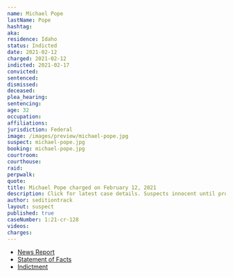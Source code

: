 ```yaml
---
name: Michael Pope
lastName: Pope
hashtag:
aka:
residence: Idaho
status: Indicted
date: 2021-02-12
charged: 2021-02-12
indicted: 2021-02-17
convicted: 
sentenced: 
dismissed: 
deceased:
plea_hearing:
sentencing:
age: 32
occupation:
affiliations:
jurisdiction: Federal
image: /images/preview/michael-pope.jpg
suspect: michael-pope.jpg
booking: michael-pope.jpg
courtroom:
courthouse:
raid:
perpwalk:
quote:
title: Michael Pope charged on February 12, 2021
description: Click for latest case details. Suspects innocent until proven guilty.
author: seditiontrack
layout: suspect
published: true
caseNumber: 1:21-cr-128
videos:
charges:
---
```

- [News Report](https://cdapress.com/news/2021/feb/13/sandpoint-man-implicated-capitol-insurrection-cda/)
- [Statement of Facts](https://www.justice.gov/usao-dc/case-multi-defendant/file/1379106/download)
- [Indictment](https://www.justice.gov/usao-dc/case-multi-defendant/file/1379096/download)
